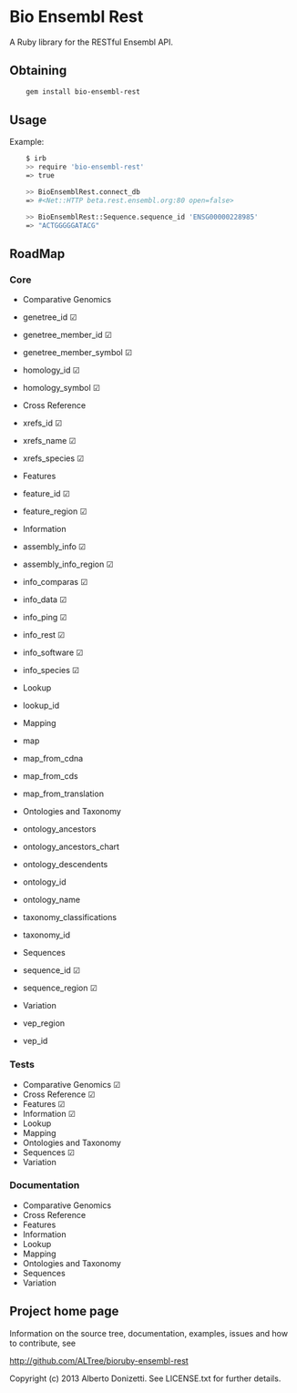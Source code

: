 Bio Ensembl Rest
================

A Ruby library for the RESTful Ensembl API.

Obtaining
---------

```sh
    gem install bio-ensembl-rest
```

Usage
-----

Example:

```sh
    $ irb
    >> require 'bio-ensembl-rest'
    => true

    >> BioEnsemblRest.connect_db
    => #<Net::HTTP beta.rest.ensembl.org:80 open=false>

    >> BioEnsemblRest::Sequence.sequence_id 'ENSG00000228985'
    => "ACTGGGGGATACG"
```

RoadMap
-----

### Core

 * Comparative Genomics
  * genetree_id ☑
  * genetree_member_id ☑
  * genetree_member_symbol ☑
  * homology_id ☑
  * homology_symbol ☑

 * Cross Reference
  * xrefs_id ☑
  * xrefs_name ☑
  * xrefs_species ☑

 * Features
  * feature_id ☑
  * feature_region ☑

 * Information
  * assembly_info ☑
  * assembly_info_region ☑
  * info_comparas ☑
  * info_data ☑
  * info_ping ☑
  * info_rest ☑
  * info_software ☑
  * info_species ☑

 * Lookup
  * lookup_id

 * Mapping
  * map 
  * map_from_cdna
  * map_from_cds
  * map_from_translation

 * Ontologies and Taxonomy
  * ontology_ancestors
  * ontology_ancestors_chart 
  * ontology_descendents
  * ontology_id
  * ontology_name 
  * taxonomy_classifications
  * taxonomy_id

 * Sequences
  * sequence_id ☑
  * sequence_region ☑

 * Variation
  * vep_region
  * vep_id

### Tests

 * Comparative Genomics ☑
 * Cross Reference ☑
 * Features ☑
 * Information ☑
 * Lookup
 * Mapping
 * Ontologies and Taxonomy
 * Sequences ☑
 * Variation

### Documentation

 * Comparative Genomics
 * Cross Reference
 * Features
 * Information
 * Lookup
 * Mapping
 * Ontologies and Taxonomy
 * Sequences
 * Variation

  
## Project home page

Information on the source tree, documentation, examples, issues and
how to contribute, see

  http://github.com/ALTree/bioruby-ensembl-rest


Copyright (c) 2013 Alberto Donizetti. See LICENSE.txt for further details.
